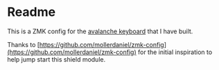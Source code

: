 # Readme

This is a ZMK config for the [avalanche keyboard](https://github.com/vlkv/avalanche) that I have built. 

Thanks to [https://github.com/mollerdaniel/zmk-config](https://github.com/mollerdaniel/zmk-config) for the initial inspiration to help jump start this shield module.
